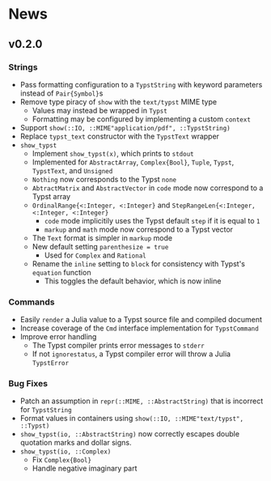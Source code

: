 
# News

## v0.2.0

### Strings

- Pass formatting configuration to a `TypstString` with keyword parameters instead of `Pair{Symbol}`s
- Remove type piracy of `show` with the `text/typst` MIME type
    - Values may instead be wrapped in `Typst`
    - Formatting may be configured by implementing a custom `context`
- Support `show(::IO, ::MIME"application/pdf", ::TypstString)`
- Replace `typst_text` constructor with the `TypstText` wrapper
- `show_typst`
    - Implement `show_typst(x)`, which prints to `stdout`
    - Implemented for `AbstractArray`, `Complex{Bool}`, `Tuple`, `Typst`, `TypstText`, and `Unsigned`
    - `Nothing` now corresponds to the Typst `none`
    - `AbtractMatrix` and `AbstractVector` in `code` mode now correspond to a Typst array
    - `OrdinalRange{<:Integer, <:Integer}` and `StepRangeLen{<:Integer, <:Integer, <:Integer}`
        - `code` mode implicitily uses the Typst default `step` if it is equal to `1`
        - `markup` and `math` mode now correspond to a Typst vector
    - The `Text` format is simpler in `markup` mode
    - New default setting `parenthesize = true`
        - Used for `Complex` and `Rational`
    - Rename the `inline` setting to `block` for consistency with Typst's `equation` function
        - This toggles the default behavior, which is now inline

### Commands

- Easily `render` a Julia value to a Typst source file and compiled document
- Increase coverage of the `Cmd` interface implementation for `TypstCommand`
- Improve error handling
    - The Typst compiler prints error messages to `stderr`
    - If not `ignorestatus`, a Typst compiler error will throw a Julia `TypstError`

### Bug Fixes

- Patch an assumption in `repr(::MIME, ::AbstractString)` that is incorrect for `TypstString`
- Format values in containers using `show(::IO, ::MIME"text/typst", ::Typst)`
- `show_typst(io, ::AbstractString)` now correctly escapes double quotation marks and dollar signs.
- `show_typst(io, ::Complex)`
    - Fix `Complex{Bool}`
    - Handle negative imaginary part
